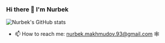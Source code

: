 ### Hi there 👋 I'm Nurbek

![Nurbek's GitHub stats](https://github-readme-stats.vercel.app/api?username=NurbekMakhmudov&show_icons=true&theme=dracula&show=reviews,discussions_started,discussions_answered,prs_merged_percentage)

- 📫 How to reach me: nurbek.makhmudov.93@gmail.com 🕸
